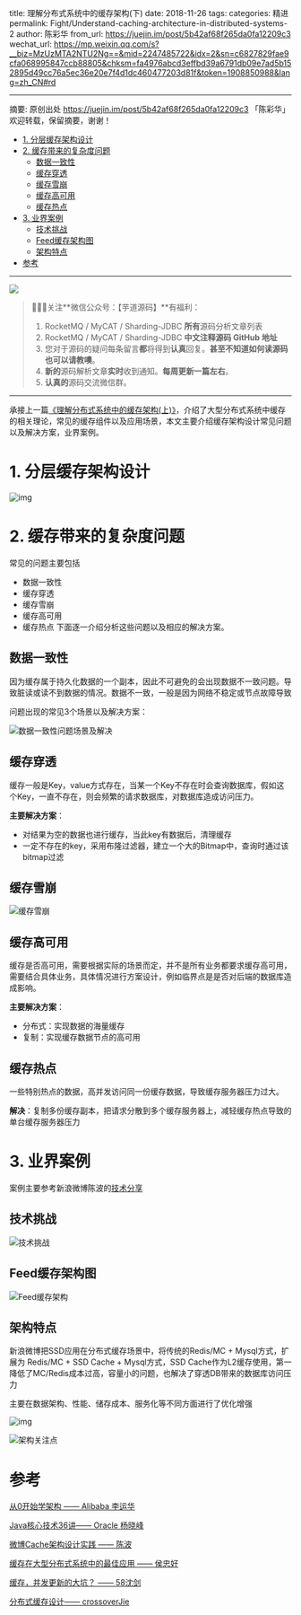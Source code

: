 title: 理解分布式系统中的缓存架构(下)
date: 2018-11-26
tags:
categories: 精进
permalink: Fight/Understand-caching-architecture-in-distributed-systems-2
author: 陈彩华
from_url: https://juejin.im/post/5b42af68f265da0fa12209c3
wechat_url: https://mp.weixin.qq.com/s?__biz=MzUzMTA2NTU2Ng==&mid=2247485722&idx=2&sn=c6827829fae9cfa068995847ccb88805&chksm=fa4976abcd3effbd39a6791db09e7ad5b152895d49cc76a5ec36e20e7f4d1dc460477203d81f&token=1908850988&lang=zh_CN#rd

-------

摘要: 原创出处 https://juejin.im/post/5b42af68f265da0fa12209c3 「陈彩华」欢迎转载，保留摘要，谢谢！

- [1. 分层缓存架构设计](http://www.iocoder.cn/Fight/Understand-caching-architecture-in-distributed-systems-2/)
- [2. 缓存带来的复杂度问题](http://www.iocoder.cn/Fight/Understand-caching-architecture-in-distributed-systems-2/)
  - [数据一致性](http://www.iocoder.cn/Fight/Understand-caching-architecture-in-distributed-systems-2/)
  - [缓存穿透](http://www.iocoder.cn/Fight/Understand-caching-architecture-in-distributed-systems-2/)
  - [缓存雪崩](http://www.iocoder.cn/Fight/Understand-caching-architecture-in-distributed-systems-2/)
  - [缓存高可用](http://www.iocoder.cn/Fight/Understand-caching-architecture-in-distributed-systems-2/)
  - [缓存热点](http://www.iocoder.cn/Fight/Understand-caching-architecture-in-distributed-systems-2/)
- [3. 业界案例](http://www.iocoder.cn/Fight/Understand-caching-architecture-in-distributed-systems-2/)
  - [技术挑战](http://www.iocoder.cn/Fight/Understand-caching-architecture-in-distributed-systems-2/)
  - [Feed缓存架构图](http://www.iocoder.cn/Fight/Understand-caching-architecture-in-distributed-systems-2/)
  - [架构特点](http://www.iocoder.cn/Fight/Understand-caching-architecture-in-distributed-systems-2/)
- [参考](http://www.iocoder.cn/Fight/Understand-caching-architecture-in-distributed-systems-2/)

-------

![](http://www.iocoder.cn/images/common/wechat_mp_2017_07_31.jpg)

> 🙂🙂🙂关注**微信公众号：【芋道源码】**有福利：
> 1. RocketMQ / MyCAT / Sharding-JDBC **所有**源码分析文章列表
> 2. RocketMQ / MyCAT / Sharding-JDBC **中文注释源码 GitHub 地址**
> 3. 您对于源码的疑问每条留言**都**将得到**认真**回复。**甚至不知道如何读源码也可以请教噢**。
> 4. **新的**源码解析文章**实时**收到通知。**每周更新一篇左右**。
> 5. **认真的**源码交流微信群。

-------

承接上一篇[《理解分布式系统中的缓存架构(上)》](https://link.juejin.im?target=https%3A%2F%2Fjuejin.im%2Fpost%2F5b42af68f265da0fa12209c3)，介绍了大型分布式系统中缓存的相关理论，常见的缓存组件以及应用场景，本文主要介绍缓存架构设计常见问题以及解决方案，业界案例。

# 1. 分层缓存架构设计



![img](https://user-gold-cdn.xitu.io/2018/7/10/16484aac62773fe2?imageView2/0/w/1280/h/960/format/jpeg/ignore-error/1)



# 2. 缓存带来的复杂度问题

常见的问题主要包括

- 数据一致性
- 缓存穿透
- 缓存雪崩
- 缓存高可用
- 缓存热点 下面逐一介绍分析这些问题以及相应的解决方案。

## 数据一致性

因为缓存属于持久化数据的一个副本，因此不可避免的会出现数据不一致问题。导致脏读或读不到数据的情况。数据不一致，一般是因为网络不稳定或节点故障导致

问题出现的常见3个场景以及解决方案：

![数据一致性问题场景及解决](https://user-gold-cdn.xitu.io/2018/7/9/1647c7f9ec8f1202?imageView2/0/w/1280/h/960/format/jpeg/ignore-error/1)



## 缓存穿透

缓存一般是Key，value方式存在，当某一个Key不存在时会查询数据库，假如这个Key，一直不存在，则会频繁的请求数据库，对数据库造成访问压力。

**主要解决方案**：

- 对结果为空的数据也进行缓存，当此key有数据后，清理缓存
- 一定不存在的key，采用布隆过滤器，建立一个大的Bitmap中，查询时通过该bitmap过滤

## 缓存雪崩



![缓存雪崩](https://user-gold-cdn.xitu.io/2018/7/9/1647c7f9ec8a0dc7?imageView2/0/w/1280/h/960/format/jpeg/ignore-error/1)



## 缓存高可用

缓存是否高可用，需要根据实际的场景而定，并不是所有业务都要求缓存高可用，需要结合具体业务，具体情况进行方案设计，例如临界点是是否对后端的数据库造成影响。

**主要解决方案**：

- 分布式：实现数据的海量缓存
- 复制：实现缓存数据节点的高可用

## 缓存热点

一些特别热点的数据，高并发访问同一份缓存数据，导致缓存服务器压力过大。

**解决**：复制多份缓存副本，把请求分散到多个缓存服务器上，减轻缓存热点导致的单台缓存服务器压力

# 3. 业界案例

案例主要参考新浪微博陈波的[技术分享](https://link.juejin.im?target=https%3A%2F%2Fmp.weixin.qq.com%2Fs%2FYxGeisz0L9Ja2dwsiZz01w)

## 技术挑战



![技术挑战](https://user-gold-cdn.xitu.io/2018/7/9/1647c7f9ecaf13d8?imageView2/0/w/1280/h/960/format/jpeg/ignore-error/1)



## Feed缓存架构图



![Feed缓存架构](https://user-gold-cdn.xitu.io/2018/7/9/1647c7fa0fc8985b?imageView2/0/w/1280/h/960/format/jpeg/ignore-error/1)



## 架构特点

新浪微博把SSD应用在分布式缓存场景中，将传统的Redis/MC + Mysql方式，扩展为 Redis/MC + SSD Cache + Mysql方式，SSD Cache作为L2缓存使用，第一降低了MC/Redis成本过高，容量小的问题，也解决了穿透DB带来的数据库访问压力

主要在数据架构、性能、储存成本、服务化等不同方面进行了优化增强

![img](https://user-gold-cdn.xitu.io/2018/7/9/1647c7fa178d2134?imageView2/0/w/1280/h/960/format/jpeg/ignore-error/1)





![架构关注点](https://user-gold-cdn.xitu.io/2018/7/9/1647c7fa17d4b90f?imageView2/0/w/1280/h/960/format/jpeg/ignore-error/1)



# 参考

[从0开始学架构 —— Alibaba 李运华 ](https://link.juejin.im?target=https%3A%2F%2Ftime.geekbang.org%2Fcolumn%2Fintro%2F81%3Fcode%3DOK4eM0TBPTKGPRCzcZdzIeXjPACLfY3KCzATXOSWzXE%253D)

[Java核心技术36讲—— Oracle 杨晓峰](https://link.juejin.im?target=https%3A%2F%2Ftime.geekbang.org%2Fcolumn%2Fintro%2F82%3Fcode%3Dw8EZ6RGOQApZJ5tpAzP8dRzeVHxZ4q%252FfOdSbSZzbkhc%253D)

[微博Cache架构设计实践 —— 陈波](https://link.juejin.im?target=https%3A%2F%2Fmp.weixin.qq.com%2Fs%2FYxGeisz0L9Ja2dwsiZz01w)

[缓存在大型分布式系统中的最佳应用 —— 侯忠好 ](https://link.juejin.im?target=http%3A%2F%2Fdbaplus.cn%2Fnews-21-969-1.html)

[缓存，并发更新的大坑？ —— 58沈剑](https://link.juejin.im?target=https%3A%2F%2Fmp.weixin.qq.com%2Fs%2Fc6TZdfLfpPWXmEdTkGO97g)

[分布式缓存设计—— crossoverJie](https://link.juejin.im?target=https%3A%2F%2Fgithub.com%2FcrossoverJie%2FJava-Interview%2Fblob%2Fmaster%2FMD%2FCache-design.md)



